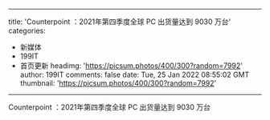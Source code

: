 
---
title: 'Counterpoint ：2021年第四季度全球 PC 出货量达到 9030 万台'
categories: 
 - 新媒体
 - 199IT
 - 首页更新
headimg: 'https://picsum.photos/400/300?random=7992'
author: 199IT
comments: false
date: Tue, 25 Jan 2022 08:55:02 GMT
thumbnail: 'https://picsum.photos/400/300?random=7992'
---

<div>   
Counterpoint ：2021年第四季度全球 PC 出货量达到 9030 万台  
</div>
            